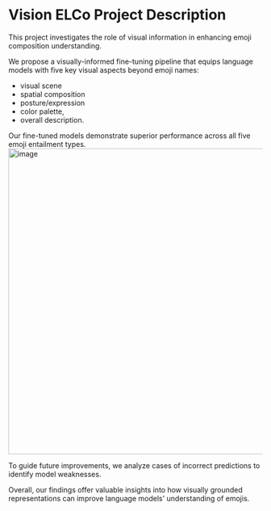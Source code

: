 # Vision ELCo Project Description

This project investigates the role of visual information in enhancing emoji composition understanding. 

We propose a visually-informed fine-tuning pipeline that equips language models with five key visual aspects beyond emoji names: 
- visual scene
- spatial composition
- posture/expression
- color palette, 
- overall description.

Our fine-tuned models demonstrate superior performance across all five emoji entailment types. 
<img width="606" alt="image" src="https://github.com/user-attachments/assets/9f8e5414-745c-4a6a-913c-2b591a6c238b" />


To guide future improvements, we analyze cases of incorrect predictions to identify model weaknesses. 

Overall, our findings offer valuable insights into how visually grounded representations can improve language models' understanding of emojis.
